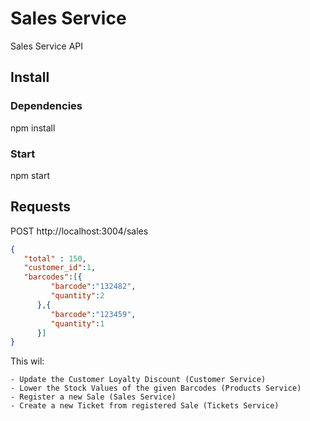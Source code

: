 # Sales Service

Sales Service API

## Install

### Dependencies

   npm install

### Start

   npm start

## Requests

   POST http://localhost:3004/sales

   ```json
   {
      "total" : 150,
      "customer_id":1,
      "barcodes":[{
            "barcode":"132482", 
            "quantity":2
         },{
            "barcode":"123459", 
            "quantity":1
         }]
   }
   ```

   This wil:

    - Update the Customer Loyalty Discount (Customer Service)
    - Lower the Stock Values of the given Barcodes (Products Service)
    - Register a new Sale (Sales Service)
    - Create a new Ticket from registered Sale (Tickets Service)